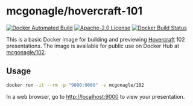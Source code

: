 # mcgonagle/hovercraft-101 

[![Docker Automated Build](https://img.shields.io/docker/automated/mcgonagle/102.svg?style=flat-square)](https://hub.docker.com/r/mcgonagle/102/) [![Apache-2.0 License](https://img.shields.io/github/license/mcgonagle/102.svg?style=flat-square)](https://github.com/mcgonagle/102/blob/master/LICENSE) [![Docker Build Status](https://img.shields.io/docker/build/mcgonagle/102.svg?style=flat-square)](https://hub.docker.com/r/mcgonagle/102/builds/)

This is a basic Docker image for building and previewing [Hovercraft](https://github.com/regebro/hovercraft) 102 presentations. The image is available for public use on Docker Hub at [mcgonagle/102](https://hub.docker.com/r/mcgonagle/102/).

## Usage


``` bash
docker run -it --rm -p "9000:9000" -v mcgonagle/102
```

In a web browser, go to <http://localhost:9000> to view your presentation.


